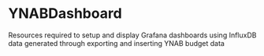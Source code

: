 # YNABDashboard
Resources required to setup and display Grafana dashboards using InfluxDB data generated through exporting and inserting YNAB budget data
